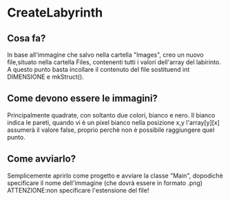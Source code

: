 # CreateLabyrinth

## Cosa fa?
In base all'immagine che salvo nella cartella "Images", creo un nuovo file,situato nella cartella Files, contenenti tutti i valori dell'array del labirinto. A questo punto basta incollare il contenuto del file sostituend int DIMENSIONE e mkStruct(). 

## Come devono essere le immagini?
Principalmente quadrate, con soltanto due colori, bianco e nero. Il bianco indica le pareti, quando vi è un pixel bianco nella posizione x,y l'array[y][x] assumerà il valore false, proprio perchè non è possibile raggiungere quel punto.

## Come avviarlo?
Semplicemente aprirlo come progetto e avviare la classe "Main", dopodichè specificare il nome dell'immagine (che dovrà essere in formato .png) ATTENZIONE:non specificare l'estensione del file!

